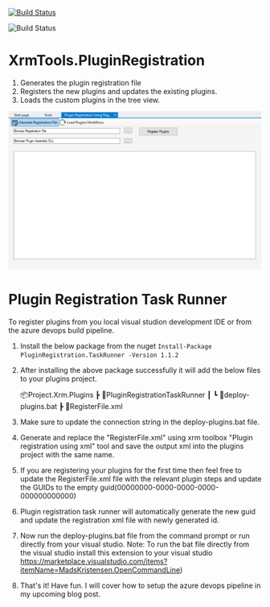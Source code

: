 
[![Build Status](https://durgaprasadkatari.visualstudio.com/XrmTools_PluginRegistrationUsingXml/_apis/build/status/Pack-XrmTools_PluginRegistrationUsingXml-.NET%20Desktop-CI?branchName=main)](https://durgaprasadkatari.visualstudio.com/XrmTools_PluginRegistrationUsingXml/_build/latest?definitionId=13&branchName=main)

![Build Status](https://durgaprasadkatari.vsrm.visualstudio.com/_apis/public/Release/badge/9147abdb-cbed-4c2f-8da6-d1bccca8a9e0/1/1)

# XrmTools.PluginRegistration

1. Generates the plugin registration file
2. Registers the new plugins and updates the existing plugins.
3. Loads the custom plugins in the tree view.

![alt text](https://github.com/durgaprasadkatari/XrmTools.PluginRegistration/blob/main/XrmToolBox.PluginRegistrationUsingXml/Images/ReadMe.png?raw=true)

# Plugin Registration Task Runner
To register plugins from you local visual studion development IDE or from the azure devops build pipeline.
1. Install the below package from the nuget
`Install-Package PluginRegistration.TaskRunner -Version 1.1.2`
2. After installing the above package successfully it will add the below files to your plugins project.

	📦Project.Xrm.Plugins
 ┣ 📂PluginRegistrationTaskRunner
 ┃ ┗ 📜deploy-plugins.bat
 ┣ 📜RegisterFile.xml

3. Make sure to update the connection string in the deploy-plugins.bat file.
4. Generate and replace the "RegisterFile.xml" using xrm toolbox "Plugin registration using xml" tool and save the output xml into the plugins project with the same name.
5. If you are registering your plugins for the first time then feel free to update the RegisterFile.xml file with the relevant plugin steps and update the GUIDs to the empty guid(00000000-0000-0000-0000-000000000000)
6. Plugin registration task runner will automatically generate the new guid and update the registration xml file with newly generated id.
7. Now run the deploy-plugins.bat file from the command prompt or run directly from your visual studio. 
Note: To run the bat file directly from the visual studio install this extension to your visual studio https://marketplace.visualstudio.com/items?itemName=MadsKristensen.OpenCommandLine)
8. That's it! Have fun. I will cover how to setup the azure devops pipeline in my upcoming blog post.

